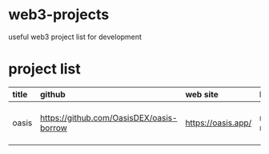 # web3-projects
useful web3 project list for development

# project list
| title | github | web site | language | comment |
| :---- | :---- | :---- | :---- | :---- |
| oasis | https://github.com/OasisDEX/oasis-borrow | https://oasis.app/ | next.js react | famous defi app for maker dao |